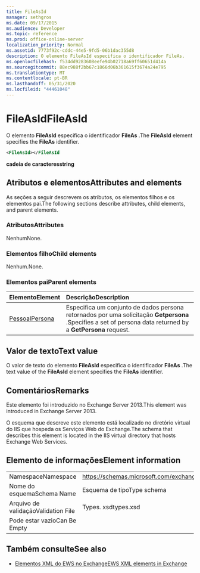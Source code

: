 ```yaml
---
title: FileAsId
manager: sethgros
ms.date: 09/17/2015
ms.audience: Developer
ms.topic: reference
ms.prod: office-online-server
localization_priority: Normal
ms.assetid: 7773f92c-cddc-44e5-9fd5-06b1dac355d8
description: O elemento FileAsId especifica o identificador FileAs.
ms.openlocfilehash: f534dd9283608eefe94b02718a69ff60651d414a
ms.sourcegitcommit: 88ec988f2bb67c1866d06b361615f3674a24e795
ms.translationtype: MT
ms.contentlocale: pt-BR
ms.lasthandoff: 05/31/2020
ms.locfileid: "44461048"
---
```

# <a name="fileasid"></a><span data-ttu-id="f9565-103">FileAsId</span><span class="sxs-lookup"><span data-stu-id="f9565-103">FileAsId</span></span>

<span data-ttu-id="f9565-104">O elemento **FileAsId** especifica o identificador **FileAs** .</span><span class="sxs-lookup"><span data-stu-id="f9565-104">The **FileAsId** element specifies the **FileAs** identifier.</span></span> 
  
```XML
<FileAsId></FileAsId
```

 <span data-ttu-id="f9565-105">**cadeia de caracteres**</span><span class="sxs-lookup"><span data-stu-id="f9565-105">**string**</span></span>
## <a name="attributes-and-elements"></a><span data-ttu-id="f9565-106">Atributos e elementos</span><span class="sxs-lookup"><span data-stu-id="f9565-106">Attributes and elements</span></span>

<span data-ttu-id="f9565-107">As seções a seguir descrevem os atributos, os elementos filhos e os elementos pai.</span><span class="sxs-lookup"><span data-stu-id="f9565-107">The following sections describe attributes, child elements, and parent elements.</span></span>
  
### <a name="attributes"></a><span data-ttu-id="f9565-108">Atributos</span><span class="sxs-lookup"><span data-stu-id="f9565-108">Attributes</span></span>

<span data-ttu-id="f9565-109">Nenhum</span><span class="sxs-lookup"><span data-stu-id="f9565-109">None.</span></span>
  
### <a name="child-elements"></a><span data-ttu-id="f9565-110">Elementos filho</span><span class="sxs-lookup"><span data-stu-id="f9565-110">Child elements</span></span>

<span data-ttu-id="f9565-111">Nenhum.</span><span class="sxs-lookup"><span data-stu-id="f9565-111">None.</span></span>
  
### <a name="parent-elements"></a><span data-ttu-id="f9565-112">Elementos pai</span><span class="sxs-lookup"><span data-stu-id="f9565-112">Parent elements</span></span>

|<span data-ttu-id="f9565-113">**Elemento**</span><span class="sxs-lookup"><span data-stu-id="f9565-113">**Element**</span></span>|<span data-ttu-id="f9565-114">**Descrição**</span><span class="sxs-lookup"><span data-stu-id="f9565-114">**Description**</span></span>|
|:-----|:-----|
|[<span data-ttu-id="f9565-115">Pessoal</span><span class="sxs-lookup"><span data-stu-id="f9565-115">Persona</span></span>](persona.md) <br/> |<span data-ttu-id="f9565-116">Especifica um conjunto de dados persona retornados por uma solicitação **Getpersona** .</span><span class="sxs-lookup"><span data-stu-id="f9565-116">Specifies a set of persona data returned by a **GetPersona** request.</span></span>  <br/> |
   
## <a name="text-value"></a><span data-ttu-id="f9565-117">Valor de texto</span><span class="sxs-lookup"><span data-stu-id="f9565-117">Text value</span></span>

<span data-ttu-id="f9565-118">O valor de texto do elemento **FileAsId** especifica o identificador **FileAs** .</span><span class="sxs-lookup"><span data-stu-id="f9565-118">The text value of the **FileAsId** element specifies the **FileAs** identifier.</span></span> 
  
## <a name="remarks"></a><span data-ttu-id="f9565-119">Comentários</span><span class="sxs-lookup"><span data-stu-id="f9565-119">Remarks</span></span>

<span data-ttu-id="f9565-120">Este elemento foi introduzido no Exchange Server 2013.</span><span class="sxs-lookup"><span data-stu-id="f9565-120">This element was introduced in Exchange Server 2013.</span></span>
  
<span data-ttu-id="f9565-121">O esquema que descreve este elemento está localizado no diretório virtual do IIS que hospeda os Serviços Web do Exchange.</span><span class="sxs-lookup"><span data-stu-id="f9565-121">The schema that describes this element is located in the IIS virtual directory that hosts Exchange Web Services.</span></span>
  
## <a name="element-information"></a><span data-ttu-id="f9565-122">Elemento de informações</span><span class="sxs-lookup"><span data-stu-id="f9565-122">Element information</span></span>

|||
|:-----|:-----|
|<span data-ttu-id="f9565-123">Namespace</span><span class="sxs-lookup"><span data-stu-id="f9565-123">Namespace</span></span>  <br/> |https://schemas.microsoft.com/exchange/services/2006/types  <br/> |
|<span data-ttu-id="f9565-124">Nome do esquema</span><span class="sxs-lookup"><span data-stu-id="f9565-124">Schema Name</span></span>  <br/> |<span data-ttu-id="f9565-125">Esquema de tipo</span><span class="sxs-lookup"><span data-stu-id="f9565-125">Type schema</span></span>  <br/> |
|<span data-ttu-id="f9565-126">Arquivo de validação</span><span class="sxs-lookup"><span data-stu-id="f9565-126">Validation File</span></span>  <br/> |<span data-ttu-id="f9565-127">Types. xsd</span><span class="sxs-lookup"><span data-stu-id="f9565-127">types.xsd</span></span>  <br/> |
|<span data-ttu-id="f9565-128">Pode estar vazio</span><span class="sxs-lookup"><span data-stu-id="f9565-128">Can Be Empty</span></span>  <br/> ||
   
## <a name="see-also"></a><span data-ttu-id="f9565-129">Também consulte</span><span class="sxs-lookup"><span data-stu-id="f9565-129">See also</span></span>



- [<span data-ttu-id="f9565-130">Elementos XML do EWS no Exchange</span><span class="sxs-lookup"><span data-stu-id="f9565-130">EWS XML elements in Exchange</span></span>](ews-xml-elements-in-exchange.md)

